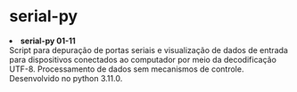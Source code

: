 # serial-py
<li>
<b>serial-py 01-11</b> <br>
Script para depuração de portas seriais e visualização de dados de entrada para dispositivos conectados ao computador por meio da decodificação UTF-8. Processamento de dados sem mecanismos de controle. Desenvolvido no python 3.11.0.
